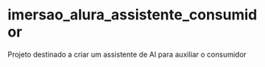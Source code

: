 # imersao_alura_assistente_consumidor
Projeto destinado a criar um assistente de AI para auxiliar o consumidor
